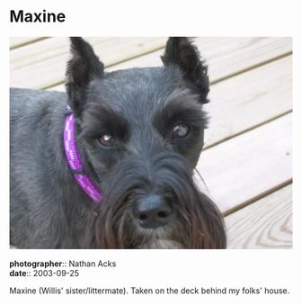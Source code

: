 # Maxine

![Maxine, another one of my folks' miniature schnauzers, on the back deck of their house](assets/2003-09-25-maxine.webp)

**photographer**:: Nathan Acks  
**date**:: 2003-09-25

Maxine (Willis' sister/littermate). Taken on the deck behind my folks' house.
